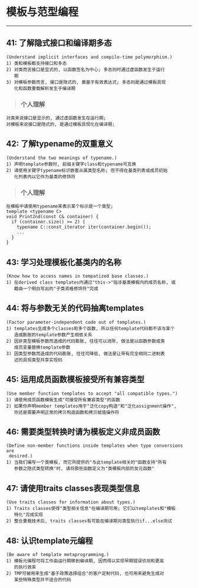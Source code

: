 # **模板与范型编程** #
***




## **41: 了解隐式接口和编译期多态** ##
    (Understand implicit interfaces and compile-time polymorphism.)
    1) 类和模板都支持接口和多态
    2) 对类而言接口是显式的, 以函数签名为中心; 多态则时通过虚函数发生于运行
       期
    3) 对模板参数而言, 接口是隐式的, 奠基于有效表达式; 多态则是通过模板具现
       化和函数重载解析发生于编译期
> ### **个人理解**
    对类来说接口是显示的, 通过虚函数发生在运行期;
    对模板来说接口是隐式的, 是通过模板具现化在编译期;



## **42: 了解typename的双重意义** ##
    (Understand the two meanings of typename.)
    1) 声明template参数时, 前缀关键字class和typename可互换
    2) 请使用关键字typename标识嵌套从属类型名称; 但不得在基类列表或成员初始
       化列表内以它作为基类的修饰符
> ### **个人理解**
    在模板中请使用typename来表示某个标示是一个类型;
    template <typename C>
    void Print2nd(const C& container) {
      if (container.size() >= 2) {
        typename C::const_iterator iter(container.begin());
        ...
      }
    }



## **43: 学习处理模板化基类内的名称** ##
    (Know how to access names in tempatized base classes.)
    1) 在derived class templates内通过"this->"指涉基类模板内的成员名称, 或
       籍由一个明白写出的"子类资格修饰符"完成


## **44: 将与参数无关的代码抽离templates** ##
    (Factor parameter-independent code out of templates.)
    1) templates生成多个classes和多个函数, 所以任何template代码都不该与某个
       造成膨胀的template参数产生相依关系
    2) 因非类型模板参数而造成的代码膨胀, 往往可以消除, 做法是以函数参数或类
       成员变量替换template参数
    3) 因类型参数而造成的代码膨胀, 往往可降低, 做法是让带有完全相同二进制表
       述的具现类型共享实现码



## **45: 运用成员函数模板接受所有兼容类型** ##
    (Use member function templates to accept "all compatible types.")
    1) 请使用成员函数模板生成"可接受所有兼容类型"的函数
    2) 如果你声明member templates用于"泛化copy构造"和"泛化assignment操作", 
       你还是需要声明正常的拷贝构造函数和拷贝赋值操作符



## **46: 需要类型转换时请为模板定义非成员函数** ##
    (Define non-member functions inside templates when type conversions are 
     desired.)
    1) 当我们编写一个类模板, 而它所提供的"与此template相关的"函数支持"所有
       参数之隐式类型转换"时, 请将那些函数定义为"类模板内部的友元函数"



## **47: 请使用traits classes表现类型信息** ##
    (Use traits classes for information about types.)
    1) Traits classes使得"类型相关信息"在编译期可用; 它们以templates和"模板 
       特化"完成实现
    2) 整合重载技术后, traits classes有可能在编译期对类型执行if...else测试



## **48: 认识template元编程** ##
    (Be aware of template metaprogramming.)
    1) 模板元编程可将工作由运行期移到编译期, 因而得以实现早期错误侦测和更高
       的执行效率
    2) TMP可被用来生成"基于政策选择组合"的客户定制代码, 也可用来避免生成对
       某些特殊类型并不适合的代码
